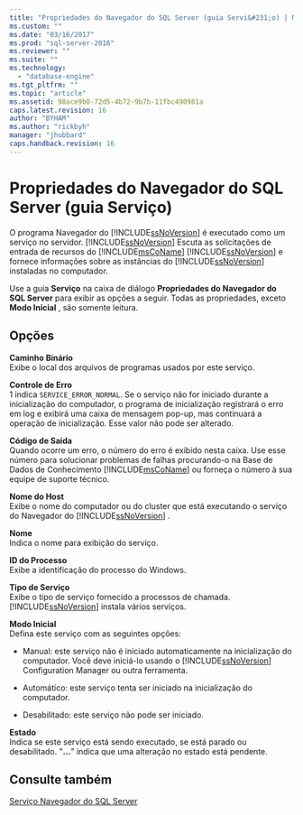 ```yaml
---
title: "Propriedades do Navegador do SQL Server (guia Servi&#231;o) | Microsoft Docs"
ms.custom: ""
ms.date: "03/16/2017"
ms.prod: "sql-server-2016"
ms.reviewer: ""
ms.suite: ""
ms.technology: 
  - "database-engine"
ms.tgt_pltfrm: ""
ms.topic: "article"
ms.assetid: 98ace9b0-72d5-4b72-9b7b-11fbc490981a
caps.latest.revision: 16
author: "BYHAM"
ms.author: "rickbyh"
manager: "jhubbard"
caps.handback.revision: 16
---
```

# Propriedades do Navegador do SQL Server (guia Servi&#231;o)
  O programa Navegador do [!INCLUDE[ssNoVersion](../../includes/ssnoversion-md.md)] é executado como um serviço no servidor. [!INCLUDE[ssNoVersion](../../includes/ssnoversion-md.md)] Escuta as solicitações de entrada de recursos do [!INCLUDE[msCoName](../../includes/msconame-md.md)] [!INCLUDE[ssNoVersion](../../includes/ssnoversion-md.md)] e fornece informações sobre as instâncias do [!INCLUDE[ssNoVersion](../../includes/ssnoversion-md.md)] instaladas no computador.  
  
 Use a guia **Serviço** na caixa de diálogo **Propriedades do Navegador do SQL Server** para exibir as opções a seguir. Todas as propriedades, exceto **Modo Inicial** , são somente leitura.  
  
## <a name="options"></a>Opções  
 **Caminho Binário**  
 Exibe o local dos arquivos de programas usados por este serviço.  
  
 **Controle de Erro**  
 1 indica `SERVICE_ERROR_NORMAL`. Se o serviço não for iniciado durante a inicialização do computador, o programa de inicialização registrará o erro em log e exibirá uma caixa de mensagem pop-up, mas continuará a operação de inicialização. Esse valor não pode ser alterado.  
  
 **Código de Saída**  
 Quando ocorre um erro, o número do erro é exibido nesta caixa. Use esse número para solucionar problemas de falhas procurando-o na Base de Dados de Conhecimento [!INCLUDE[msCoName](../../includes/msconame-md.md)] ou forneça o número à sua equipe de suporte técnico.  
  
 **Nome do Host**  
 Exibe o nome do computador ou do cluster que está executando o serviço do Navegador do [!INCLUDE[ssNoVersion](../../includes/ssnoversion-md.md)] .  
  
 **Nome**  
 Indica o nome para exibição do serviço.  
  
 **ID do Processo**  
 Exibe a identificação do processo do Windows.  
  
 **Tipo de Serviço**  
 Exibe o tipo de serviço fornecido a processos de chamada. [!INCLUDE[ssNoVersion](../../includes/ssnoversion-md.md)] instala vários serviços.  
  
 **Modo Inicial**  
 Defina este serviço com as seguintes opções:  
  
-   Manual: este serviço não é iniciado automaticamente na inicialização do computador. Você deve iniciá-lo usando o [!INCLUDE[ssNoVersion](../../includes/ssnoversion-md.md)] Configuration Manager ou outra ferramenta.  
  
-   Automático: este serviço tenta ser iniciado na inicialização do computador.  
  
-   Desabilitado: este serviço não pode ser iniciado.  
  
 **Estado**  
 Indica se este serviço está sendo executado, se está parado ou desabilitado. "**…**" indica que uma alteração no estado está pendente.  
  
## <a name="see-also"></a>Consulte também  
 [Serviço Navegador do SQL Server](../../tools/configuration-manager/sql-server-browser-service.md)  
  
  